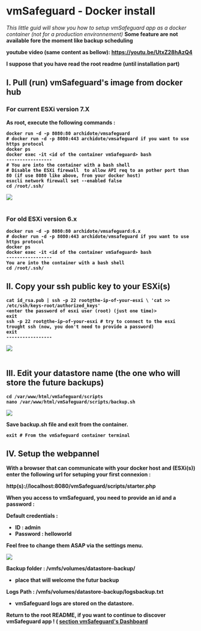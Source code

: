 # vmSafeguard - Docker install 

<em> This little guid will show you how to setup vmSafeguard app as a docker container (not for a production environnement) </em> <b>
<strong> Some feature are not available fore the moment like backup scheduling </strong>

youtube video (same content as bellow): https://youtu.be/UtxZ28hAzQ4

<strong> I suppose that you have read the root readme (until installation part) </strong>

## I. Pull (run) vmSafeguard's image from docker hub 

### For current ESXi version 7.X 

As root, execute the following commands : 

```
docker run -d -p 8080:80 archidote/vmsafeguard
# docker run -d -p 8080:443 archidote/vmsafeguard if you want to use https protocol
docker ps 
docker exec -it <id of the container vmSafeguard> bash
-----------------
# You are into the container with a bash shell
# Disable the ESXi firewall  to allow API req to an pother port than 80 (if use 8080 like above, from your docker host)
esxcli network firewall set --enabled false
cd /root/.ssh/
```
<img src="https://i.imgur.com/X9tX4RW.png"> <br> <br>

### For old ESXi version 6.x 

```
docker run -d -p 8080:80 archidote/vmsafeguard:6.x
# docker run -d -p 8080:443 archidote/vmsafeguard if you want to use https protocol
docker ps 
docker exec -it <id of the container vmSafeguard> bash
-----------------
You are into the container with a bash shell
cd /root/.ssh/
```

## II. Copy your ssh public key to your ESXi(s)

```
cat id_rsa.pub | ssh -p 22 root@the-ip-of-your-esxi \ 'cat >> /etc/ssh/keys-root/authorized_keys'
<enter the password of esxi user (root) (just one time)>
exit
ssh -p 22 root@the-ip-of-your-esxi # try to connect to the esxi trought ssh (now, you don't need to provide a password)
exit
-----------------
```
<img src="https://i.imgur.com/HmYfC8T.png"> <br> <br>


## III. Edit your datastore name (the one who will store the future backups)

```
cd /var/www/html/vmSafeguard/scripts
nano /var/www/html/vmSafeguard/scripts/backup.sh
```

<img src="https://i.imgur.com/UeGaZMs.png">

Save backup.sh file and exit from the container. 

```
exit # From the vmSafeguard container terminal 
```

## IV. Setup the webpannel 

With a browser that can communicate with your docker host and (ESXi(s)) enter the following url for setuping your first connexion : 

http(s)://localhost:8080/vmSafeguard/scripts/starter.php

When you access to vmSafeguard, you need to provide an id and a password : 

Default credentials : 

- ID : admin
- Password : helloworld

Feel free to change them ASAP via the settings menu.

<img src="https://i.imgur.com/4VUeJar.png"> <br> 

Backup folder : /vmfs/volumes/datastore-backup/
- place that will welcome the futur backup 

Logs Path : /vmfs/volumes/datastore-backup/logsbackup.txt
- vmSafeguard logs are stored on the datastore.

Return to the root README, if you want to continue to discover vmSafeguard app ! ( <a href="https://github.com/archidote/vmSafeguard/#anchor-vmsafeguards-dashboard"> section vmSafeguard's Dashboard </a>


